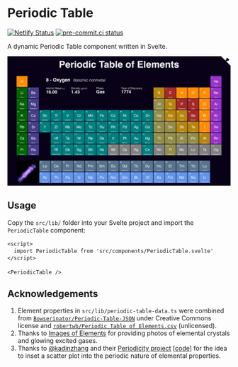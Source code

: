 # Periodic Table

[![Netlify Status](https://api.netlify.com/api/v1/badges/42b5fd04-c538-4e3c-bd69-73e383989cfd/deploy-status)](https://app.netlify.com/sites/ptable-elements/deploys)
[![pre-commit.ci status](https://results.pre-commit.ci/badge/github/janosh/periodic-table/main.svg?badge_token=nUqJfPCFS4uyMwcFSDIfdQ)](https://results.pre-commit.ci/latest/github/janosh/periodic-table/main?badge_token=nUqJfPCFS4uyMwcFSDIfdQ)

A dynamic Periodic Table component written in Svelte.

![Screenshot of periodic table](static/2022-06-01-screenshot.png)

## Usage

Copy the `src/lib/` folder into your Svelte project and import the `PeriodicTable` component:

```svelte
<script>
  import PeriodicTable from 'src/components/PeriodicTable.svelte'
</script>

<PeriodicTable />
```

## Acknowledgements

1. Element properties in `src/lib/periodic-table-data.ts` were combined from [`Bowserinator/Periodic-Table-JSON`](https://github.com/Bowserinator/Periodic-Table-JSON/blob/master/PeriodicTableJSON.json) under Creative Commons license and [`robertwb/Periodic Table of Elements.csv`](https://gist.github.com/robertwb/22aa4dbfb6bcecd94f2176caa912b952) (unlicensed).
1. Thanks to [Images of Elements](https://images-of-elements.com) for providing photos of elemental crystals and glowing excited gases.
1. Thanks to [@kadinzhang](https://github.com/kadinzhang) and their [Periodicity project](https://ptable.netlify.app) [[code](https://github.com/kadinzhang/Periodicity)] for the idea to inset a scatter plot into the periodic nature of elemental properties.
